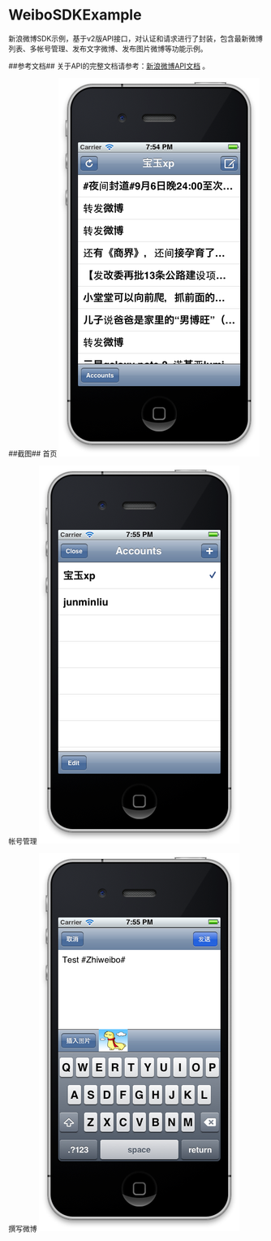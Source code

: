 # WeiboSDKExample #
新浪微博SDK示例，基于v2版API接口，对认证和请求进行了封装，包含最新微博列表、多帐号管理、发布文字微博、发布图片微博等功能示例。

##参考文档##
关于API的完整文档请参考：[新浪微博API文档](http://open.weibo.com/wiki/%E9%A6%96%E9%A1%B5 "新浪微博API文档") 。

##截图##
首页
![首页](WeiboSDKExample/ScreenShots/Home.png)

帐号管理
![帐号管理](WeiboSDKExample/ScreenShots/Accounts.png)

撰写微博
![撰写微博](WeiboSDKExample/ScreenShots/Compose.png)